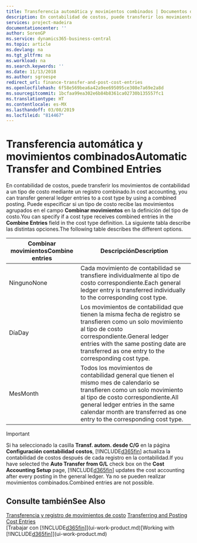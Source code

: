 ```yaml
---
title: Transferencia automática y movimientos combinados | Documentos de Microsoft
description: En contabilidad de costos, puede transferir los movimientos de contabilidad a un tipo de costo mediante un registro combinado. Puede especificar si un tipo de costo recibe las movimientos agrupados en el campo **Combinar movimientos** en la definición del tipo de costo. La siguiente tabla describe las distintas opciones.
services: project-madeira
documentationcenter: ''
author: SorenGP
ms.service: dynamics365-business-central
ms.topic: article
ms.devlang: na
ms.tgt_pltfrm: na
ms.workload: na
ms.search.keywords: ''
ms.date: 11/13/2018
ms.author: sgroespe
redirect_url: finance-transfer-and-post-cost-entries
ms.openlocfilehash: 6f58e569bea6a42a9ee695095ce308e7a69e2a8d
ms.sourcegitcommit: 1bcfaa99ea302e6b84b8361ca02730b135557fc1
ms.translationtype: HT
ms.contentlocale: es-MX
ms.lasthandoff: 03/08/2019
ms.locfileid: "814467"
---
```

# <a name="automatic-transfer-and-combined-entries"></a><span data-ttu-id="708c4-105">Transferencia automática y movimientos combinados</span><span class="sxs-lookup"><span data-stu-id="708c4-105">Automatic Transfer and Combined Entries</span></span>
<span data-ttu-id="708c4-106">En contabilidad de costos, puede transferir los movimientos de contabilidad a un tipo de costo mediante un registro combinado.</span><span class="sxs-lookup"><span data-stu-id="708c4-106">In cost accounting, you can transfer general ledger entries to a cost type by using a combined posting.</span></span> <span data-ttu-id="708c4-107">Puede especificar si un tipo de costo recibe las movimientos agrupados en el campo **Combinar movimientos** en la definición del tipo de costo.</span><span class="sxs-lookup"><span data-stu-id="708c4-107">You can specify if a cost type receives combined entries in the **Combine Entries** field in the cost type definition.</span></span> <span data-ttu-id="708c4-108">La siguiente tabla describe las distintas opciones.</span><span class="sxs-lookup"><span data-stu-id="708c4-108">The following table describes the different options.</span></span>  

|<span data-ttu-id="708c4-109">Combinar movimientos</span><span class="sxs-lookup"><span data-stu-id="708c4-109">Combine entries</span></span>|<span data-ttu-id="708c4-110">Descripción</span><span class="sxs-lookup"><span data-stu-id="708c4-110">Description</span></span>|  
|---------------------|-----------------|  
|<span data-ttu-id="708c4-111">Ninguno</span><span class="sxs-lookup"><span data-stu-id="708c4-111">None</span></span>|<span data-ttu-id="708c4-112">Cada movimiento de contabilidad se transfiere individualmente al tipo de costo correspondiente.</span><span class="sxs-lookup"><span data-stu-id="708c4-112">Each general ledger entry is transferred individually to the corresponding cost type.</span></span>|  
|<span data-ttu-id="708c4-113">Día</span><span class="sxs-lookup"><span data-stu-id="708c4-113">Day</span></span>|<span data-ttu-id="708c4-114">Los movimientos de contabilidad que tienen la misma fecha de registro se transfieren como un solo movimiento al tipo de costo correspondiente.</span><span class="sxs-lookup"><span data-stu-id="708c4-114">General ledger entries with the same posting date are transferred as one entry to the corresponding cost type.</span></span>|  
|<span data-ttu-id="708c4-115">Mes</span><span class="sxs-lookup"><span data-stu-id="708c4-115">Month</span></span>|<span data-ttu-id="708c4-116">Todos los movimientos de contabilidad general que tienen el mismo mes de calendario se transfieren como un solo movimiento al tipo de costo correspondiente.</span><span class="sxs-lookup"><span data-stu-id="708c4-116">All general ledger entries in the same calendar month are transferred as one entry to the corresponding cost type.</span></span>|  

> [!IMPORTANT]  
>  <span data-ttu-id="708c4-117">Si ha seleccionado la casilla **Transf. autom. desde C/G** en la página **Configuración contabilidad costos**, [!INCLUDE[d365fin](includes/d365fin_md.md)] actualiza la contabilidad de costos después de cada registro en la contabilidad.</span><span class="sxs-lookup"><span data-stu-id="708c4-117">If you have selected the **Auto Transfer from G/L** check box on the **Cost Accounting Setup** page, [!INCLUDE[d365fin](includes/d365fin_md.md)] updates the cost accounting after every posting in the general ledger.</span></span> <span data-ttu-id="708c4-118">Ya no se pueden realizar movimientos combinados.</span><span class="sxs-lookup"><span data-stu-id="708c4-118">Combined entries are not possible.</span></span>  

## <a name="see-also"></a><span data-ttu-id="708c4-119">Consulte también</span><span class="sxs-lookup"><span data-stu-id="708c4-119">See Also</span></span>  
 <span data-ttu-id="708c4-120">[Transferencia y registro de movimientos de costo](finance-transfer-and-post-cost-entries.md) </span><span class="sxs-lookup"><span data-stu-id="708c4-120">[Transferring and Posting Cost Entries](finance-transfer-and-post-cost-entries.md) </span></span>  
 <span data-ttu-id="708c4-121">[Trabajar con [!INCLUDE[d365fin](includes/d365fin_md.md)]](ui-work-product.md)</span><span class="sxs-lookup"><span data-stu-id="708c4-121">[Working with [!INCLUDE[d365fin](includes/d365fin_md.md)]](ui-work-product.md)</span></span>
